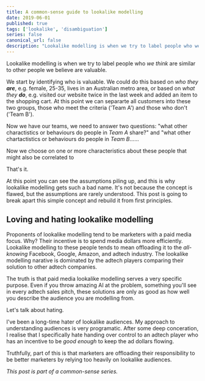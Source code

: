 ```yaml
---
title: A common-sense guide to lookalike modelling
date: 2019-06-01
published: true
tags: ['lookalike', 'disambiguation']
series: false
canonical_url: false
description: "Lookalike modelling is when we try to label people who we think are similar to other people we believe are valuable."
---
```

Lookalike modelling is when we try to label people who *we think* are similar to other people we believe are valuable.

We start by identifying who is valuable. We could do this based on _who they **are**_, e.g. female, 25-35, lives in an Australian metro area, or based on _what they **do**_, e.g. visited our website twice in the last week and added an item to the shopping cart. At this point we can separarte all customers into these two groups, those who meet the criteria ('Team A') and those who don't ('Team B').

Now we have our teams, we need to answer two questions: "what other charactistics or behaviours do people in *Team A* share?" and "what other chartactistics or behaviours do people in *Team B*......

Now we choose on one or more characteristics about these people that might also be correlated to

That's it.

At this point you can see the assumptions piling up, and this is why lookalike modelling gets such a bad name. It's not because the concept is flawed, but the assumptions are rarely understood. This post is going to break apart this simple concept and rebuild it from first principles.

## Loving and hating lookalike modelling
Proponents of lookalike modelling tend to be marketers with a paid media focus. Why? Their incentive is to spend media dollars more efficiently. Lookalike modelling to these people tends to mean offloading it to the *all-knowing* Facebook, Google, Amazon, and adtech industry. The lookalike modelling narative is dominated by the adtech players comparing their solution to other adtech companies.

The truth is that paid media lookalike modelling serves a very specific purpose. Even if you throw amazing AI at the problem, something you'll see in every adtech sales pitch, these solutions are only as good as how well you describe the audience you are modelling from.

Let's talk about hating.

I've been a long-time hater of lookalike audiences. My approach to understanding audiences is very programatic. After some deep conceration, I realise that I specifically hate handing over control to an adtech player who has an incentive to be *good enough* to keep the ad dollars flowing.

Truthfully, part of this is that marketers are offloading their responsibility to be better marketers by relying too heavily on lookalike audiences.

*This post is part of a common-sense series.*